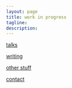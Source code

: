 ```yaml
---
layout: page
title: work in progress
tagline:
description:
---
```




[talks](pages/talks.html)

[writing](pages/writing.html)

[other stuff](pages/other_stuff.html)

[contact](pages/contact.html)

